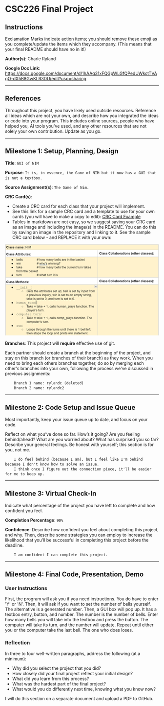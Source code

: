 # CSC226 Final Project

## Instructions

Exclamation Marks  ️indicate action items; you should remove these emoji as you complete/update the items which 
  they accompany. (This means that your final README should have no in it!)

**Author(s)**: Charle Ryland

**Google Doc Link**: https://docs.google.com/document/d/1hAAq31xFQGpWLGfQPedUWkctTVAgO-dX5B8GwKLR3DU/edit?usp=sharing

---

## References 
Throughout this project, you have likely used outside resources. Reference all ideas which are not your own, 
and describe how you integrated the ideas or code into your program. This includes online sources, people who have 
helped you, AI tools you've used, and any other resources that are not solely your own contribution. Update as you go.

---

## Milestone 1: Setup, Planning, Design

**Title**: `GUI of NIM`

**Purpose**: `It is, in essence, the Game of NIM but it now has a GUI that is not a textbox.`

**Source Assignment(s)**: `The Game of Nim.`

**CRC Card(s)**:
  - Create a CRC card for each class that your project will implement.
  - See this link for a sample CRC card and a template to use for your own cards (you will have to make a copy to edit):
    [CRC Card Example](https://docs.google.com/document/d/1JE_3Qmytk_JGztRqkPXWACJwciPH61VCx3idIlBCVFY/edit?usp=sharing)
  - Tables in markdown are not easy, so we suggest saving your CRC card as an image and including the image(s) in the 
    README. You can do this by saving an image in the repository and linking to it. See the sample CRC card below - 
    and REPLACE it with your own:

![CRC Card](https://github.com/Berea-College-CSC-226/p01-final-project-rylandc/blob/rylandc/CSC%20class%20card%20NIM.png "Class NIM CRC Card")

️**Branches**: This project will **require** effective use of git.

Each partner should create a branch at the beginning of the project, and stay on this branch (or branches of their 
branch) as they work. When you need to bring each others branches together, do so by merging each other's branches 
into your own, following the process we've discussed in previous assignments: 

```
    Branch 1 name: rylandc (deleted)
    Branch 2 name: rylandc2
```
---

## Milestone 2: Code Setup and Issue Queue

Most importantly, keep your issue queue up to date, and focus on your code.

Reflect on what you’ve done so far. How’s it going? Are you feeling behind/ahead? What are you worried about? 
What has surprised you so far? Describe your general feelings. Be honest with yourself; this section is for you, not me.

```
    I do feel behind (because I am), but I feel like I'm behind because I don't know how to solve an issue.
    I think once I figure out the connection piece, it'll be easier for me to keep up.
```

---

## Milestone 3: Virtual Check-In

Indicate what percentage of the project you have left to complete and how confident you feel. 

️**Completion Percentage**: `90%`

️**Confidence**: Describe how confident you feel about completing this project, and why. Then, describe some 
  strategies you can employ to increase the likelihood that you'll be successful in completing this project 
  before the deadline.

```
    I am confident I can complete this project.
```

---

## Milestone 4: Final Code, Presentation, Demo

### User Instructions
First, the program will ask you if you need instructions. You do have to enter 'Y' or 'N'. Then, it will ask
if you want to set the number of bells yourself. The alternative is a generated number. Then, a GUI box will
pop up. It has a textbox entry, button, and number. The number is the number of bells. Enter how many bells you
will take into the textbox and press the button. The computer will take its turn, and the number will update.
Repeat until either you or the computer take the last bell. The one who does loses.

### Reflection
In three to four well-written paragraphs, address the following (at a minimum):
- Why did you select the project that you did?
- How closely did your final project reflect your initial design?
- What did you learn from this process?
- What was the hardest part of the final project?
- What would you do differently next time, knowing what you know now?

I will do this section on a separate document and upload a PDF to GitHub.
